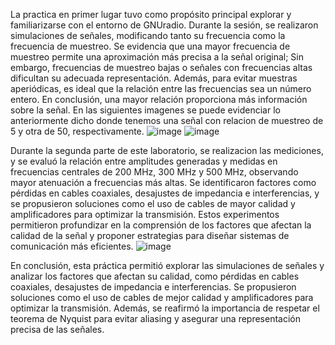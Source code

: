 
La practica en primer lugar tuvo como propósito principal explorar y familiarizarse con el entorno de GNUradio. Durante la sesión, se realizaron simulaciones de señales, modificando tanto su frecuencia como la frecuencia de muestreo. Se evidencia que una mayor frecuencia de muestreo permite una aproximación más precisa a la señal original; Sin embargo, frecuencias de muestreo bajas o señales con frecuencias altas dificultan su adecuada representación. Además, para evitar muestras aperiódicas, es ideal que la relación entre las frecuencias sea un número entero. En conclusión, una mayor relación proporciona más información sobre la señal. En las siguientes imagenes se puede evidenciar lo anteriormente dicho donde tenemos una señal con relacion de muestreo de 5 y otra de 50, respectivamente. 
![image](https://github.com/user-attachments/assets/9b1ab1e7-6d41-406b-b62e-b6b61186a20f)
![image](https://github.com/user-attachments/assets/5367a0ae-e1ab-466f-9940-16fad8c03e9d)

Durante la segunda parte de este laboratorio, se realizacion las mediciones, y se evaluó la relación entre amplitudes generadas y medidas en frecuencias centrales de 200 MHz, 300 MHz y 500 MHz, observando mayor atenuación a frecuencias más altas. Se identificaron factores como pérdidas en cables coaxiales, desajustes de impedancia e interferencias, y se propusieron soluciones como el uso de cables de mayor calidad y amplificadores para optimizar la transmisión. Estos experimentos permitieron profundizar en la comprensión de los factores que afectan la calidad de la señal y proponer estrategias para diseñar sistemas de comunicación más eficientes. 
![image](https://github.com/user-attachments/assets/368756dd-3cdc-451a-9ffc-7b75c48f2068)

En conclusión, esta práctica permitió explorar las simulaciones de señales y analizar los factores que afectan su calidad, como pérdidas en cables coaxiales, desajustes de impedancia e interferencias. Se propusieron soluciones como el uso de cables de mejor calidad y amplificadores para optimizar la transmisión. Además, se reafirmó la importancia de respetar el teorema de Nyquist para evitar aliasing y asegurar una representación precisa de las señales. 
